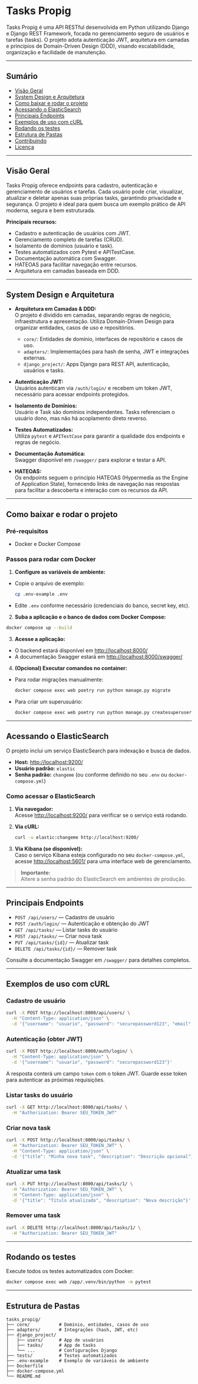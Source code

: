# Tasks Propig

Tasks Propig é uma API RESTful desenvolvida em Python utilizando Django e Django REST Framework, focada no gerenciamento seguro de usuários e tarefas (tasks). O projeto adota autenticação JWT, arquitetura em camadas e princípios de Domain-Driven Design (DDD), visando escalabilidade, organização e facilidade de manutenção.

---

## Sumário

- [Visão Geral](#visão-geral)
- [System Design e Arquitetura](#system-design-e-arquitetura)
- [Como baixar e rodar o projeto](#como-baixar-e-rodar-o-projeto)
- [Acessando o ElasticSearch](#acessando-o-elasticsearch)
- [Principais Endpoints](#principais-endpoints)
- [Exemplos de uso com cURL](#exemplos-de-uso-com-curl)
- [Rodando os testes](#rodando-os-testes)
- [Estrutura de Pastas](#estrutura-de-pastas)
- [Contribuindo](#contribuindo)
- [Licença](#licença)

---

## Visão Geral

Tasks Propig oferece endpoints para cadastro, autenticação e gerenciamento de usuários e tarefas. Cada usuário pode criar, visualizar, atualizar e deletar apenas suas próprias tasks, garantindo privacidade e segurança. O projeto é ideal para quem busca um exemplo prático de API moderna, segura e bem estruturada.

**Principais recursos:**
- Cadastro e autenticação de usuários com JWT.
- Gerenciamento completo de tarefas (CRUD).
- Isolamento de domínios (usuário e task).
- Testes automatizados com Pytest e APITestCase.
- Documentação automática com Swagger.
- HATEOAS para facilitar navegação entre recursos.
- Arquitetura em camadas baseada em DDD.

---

## System Design e Arquitetura

- **Arquitetura em Camadas & DDD:**  
  O projeto é dividido em camadas, separando regras de negócio, infraestrutura e apresentação. Utiliza Domain-Driven Design para organizar entidades, casos de uso e repositórios.
  - `core/`: Entidades de domínio, interfaces de repositório e casos de uso.
  - `adapters/`: Implementações para hash de senha, JWT e integrações externas.
  - `django_project/`: Apps Django para REST API, autenticação, usuários e tasks.

- **Autenticação JWT:**  
  Usuários autenticam via `/auth/login/` e recebem um token JWT, necessário para acessar endpoints protegidos.

- **Isolamento de Domínios:**  
  Usuário e Task são domínios independentes. Tasks referenciam o usuário dono, mas não há acoplamento direto reverso.

- **Testes Automatizados:**  
  Utiliza `pytest` e `APITestCase` para garantir a qualidade dos endpoints e regras de negócio.

- **Documentação Automática:**  
  Swagger disponível em `/swagger/` para explorar e testar a API.

- **HATEOAS:**  
  Os endpoints seguem o princípio HATEOAS (Hypermedia as the Engine of Application State), fornecendo links de navegação nas respostas para facilitar a descoberta e interação com os recursos da API.

---

## Como baixar e rodar o projeto

### Pré-requisitos

- Docker e Docker Compose

### Passos para rodar com Docker

1. **Configure as variáveis de ambiente:**
  - Copie o arquivo de exemplo:
    ```sh
    cp .env-example .env
    ```
  - Edite `.env` conforme necessário (credenciais do banco, secret key, etc).

2. **Suba a aplicação e o banco de dados com Docker Compose:**
  ```sh
  docker compose up --build
  ```

3. **Acesse a aplicação:**
  - O backend estará disponível em [http://localhost:8000/](http://localhost:8000/)
  - A documentação Swagger estará em [http://localhost:8000/swagger/](http://localhost:8000/swagger/)

4. **(Opcional) Executar comandos no container:**
  - Para rodar migrações manualmente:
    ```sh
    docker compose exec web poetry run python manage.py migrate
    ```
  - Para criar um superusuário:
    ```sh
    docker compose exec web poetry run python manage.py createsuperuser
    ```

---

## Acessando o ElasticSearch

O projeto inclui um serviço ElasticSearch para indexação e busca de dados.

- **Host:** [http://localhost:9200/](http://localhost:9200/)
- **Usuário padrão:** `elastic`
- **Senha padrão:** `changeme` (ou conforme definido no seu `.env` ou `docker-compose.yml`)

### Como acessar o ElasticSearch

1. **Via navegador:**  
   Acesse [http://localhost:9200/](http://localhost:9200/) para verificar se o serviço está rodando.

2. **Via cURL:**  
   ```sh
   curl -u elastic:changeme http://localhost:9200/
   ```

3. **Via Kibana (se disponível):**  
   Caso o serviço Kibana esteja configurado no seu `docker-compose.yml`, acesse [http://localhost:5601/](http://localhost:5601/) para uma interface web de gerenciamento.

> **Importante:**  
> Altere a senha padrão do ElasticSearch em ambientes de produção.

---

## Principais Endpoints

- `POST /api/users/` — Cadastro de usuário
- `POST /auth/login/` — Autenticação e obtenção do JWT
- `GET /api/tasks/` — Listar tasks do usuário
- `POST /api/tasks/` — Criar nova task
- `PUT /api/tasks/{id}/` — Atualizar task
- `DELETE /api/tasks/{id}/` — Remover task

Consulte a documentação Swagger em `/swagger/` para detalhes completos.

---

## Exemplos de uso com cURL

### Cadastro de usuário

```sh
curl -X POST http://localhost:8000/api/users/ \
  -H "Content-Type: application/json" \
  -d '{"username": "usuario", "password": "securepassword123", "email": "usuario@gmail.com"}'
```

### Autenticação (obter JWT)

```sh
curl -X POST http://localhost:8000/auth/login/ \
  -H "Content-Type: application/json" \
  -d '{"username": "usuario", "password": "securepassword123"}'
```

A resposta conterá um campo `token` com o token JWT. Guarde esse token para autenticar as próximas requisições.

### Listar tasks do usuário

```sh
curl -X GET http://localhost:8000/api/tasks/ \
  -H "Authorization: Bearer SEU_TOKEN_JWT"
```

### Criar nova task

```sh
curl -X POST http://localhost:8000/api/tasks/ \
  -H "Authorization: Bearer SEU_TOKEN_JWT" \
  -H "Content-Type: application/json" \
  -d '{"title": "Minha nova task", "description": "Descrição opcional"}'
```

### Atualizar uma task

```sh
curl -X PUT http://localhost:8000/api/tasks/1/ \
  -H "Authorization: Bearer SEU_TOKEN_JWT" \
  -H "Content-Type: application/json" \
  -d '{"title": "Título atualizado", "description": "Nova descrição"}'
```

### Remover uma task

```sh
curl -X DELETE http://localhost:8000/api/tasks/1/ \
  -H "Authorization: Bearer SEU_TOKEN_JWT"
```

---

## Rodando os testes

Execute todos os testes automatizados com Docker:

```sh
docker compose exec web /app/.venv/bin/python -m pytest
```

---

## Estrutura de Pastas

```
tasks_propig/
├── core/           # Domínio, entidades, casos de uso
├── adapters/       # Integrações (hash, JWT, etc)
├── django_project/
│   ├── users/      # App de usuários
│   ├── tasks/      # App de tasks
│   └── ...         # Configurações Django
├── tests/          # Testes automatizados
├── .env-example    # Exemplo de variáveis de ambiente
├── Dockerfile
├── docker-compose.yml
└── README.md
```

